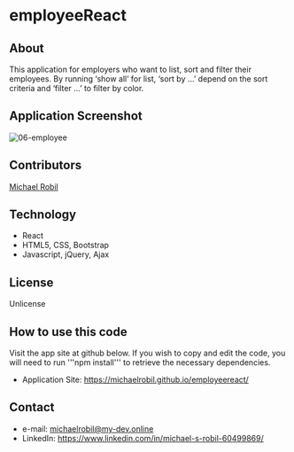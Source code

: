 # employeeReact

## About
This application for employers who want to list, sort and filter their employees.
By running ‘show all’ for list, ‘sort by ...’ depend on the sort criteria and ‘filter ...’ to filter by color. 

## Application Screenshot
![06-employee](https://user-images.githubusercontent.com/56613553/74096852-b5f78180-4ac9-11ea-971a-beef76432690.png)

## Contributors
[Michael Robil](https://github.com/michaelrobil)

## Technology
- React
- HTML5, CSS, Bootstrap
- Javascript, jQuery, Ajax

## License
Unlicense

## How to use this code
Visit the app site at github below. If you wish to copy and edit the code, you will need to run '''npm install''' to retrieve the necessary dependencies.
- Application Site: https://michaelrobil.github.io/employeereact/

## Contact

- e-mail: michaelrobil@my-dev.online
- LinkedIn: https://www.linkedin.com/in/michael-s-robil-60499869/


